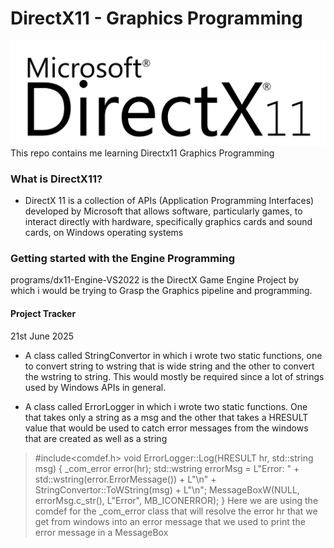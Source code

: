 # DirectX11 - Graphics Programming
![screenshot](resources/dx11logo.svg)
This repo contains me learning Directx11 Graphics Programming

### What is DirectX11?
- DirectX 11 is a collection of APIs (Application Programming Interfaces) developed by Microsoft that allows software, particularly games, to interact directly with hardware, specifically graphics cards and sound cards, on Windows operating systems

### Getting started with the Engine Programming
programs/dx11-Engine-VS2022 is the DirectX Game Engine Project by which i would be trying to Grasp the Graphics pipeline and programming.

#### Project Tracker
21st June 2025
- A class called StringConvertor in which i wrote two static functions, one to convert string to wstring that is wide string and the other to convert the wstring to string. This would mostly be required since a lot of strings used by Windows APIs in general.

- A class called ErrorLogger in which i wrote two static functions. One that takes only a string as a msg and the other that takes a HRESULT value that would be used to catch error messages from the windows that are created as well as a string
>#include<comdef.h>
>void ErrorLogger::Log(HRESULT hr, std::string msg) {
>	_com_error error(hr);
>	std::wstring errorMsg = L"Error: " + std::wstring(error.ErrorMessage()) + L"\n" + StringConvertor::ToWString(msg) + L"\n";
>	MessageBoxW(NULL, errorMsg.c_str(), L"Error", MB_ICONERROR);
>}
Here we are using the comdef for the _com_error class that will resolve the error hr that we get from windows into an error message that we used to print the error message in a MessageBox